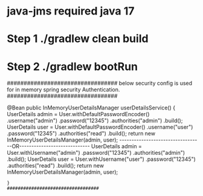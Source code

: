 # java-jms required java 17
# Step 1 ./gradlew clean build
# Step 2 ./gradlew bootRun






#################################
below  security config is used for in memory spring security Authentication.
#################################

@Bean
    public InMemoryUserDetailsManager userDetailsService() {
        UserDetails admin = User.withDefaultPasswordEncoder()
                .username("admin")
                .password("12345")
                .authorities("admin")
                .build();
        UserDetails user = User.withDefaultPasswordEncoder()
                .username("user")
                .password("12345")
                .authorities("read")
                .build();
        return new InMemoryUserDetailsManager(admin, user);
----------------------------------OR-----------------------------
        UserDetails admin = User.withUsername("admin")
                .password("12345")
                .authorities("admin")
                .build();
        UserDetails user = User.withUsername("user")
                .password("12345")
                .authorities("read")
                .build();
        return new InMemoryUserDetailsManager(admin, user);

    }
    ##################################
